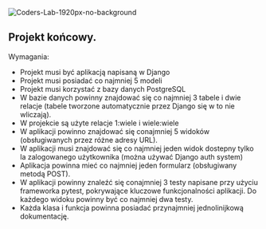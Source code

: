 ![Coders-Lab-1920px-no-background](https://user-images.githubusercontent.com/152855/73064373-5ed69780-3ea1-11ea-8a71-3d370a5e7dd8.png)


## Projekt końcowy.

Wymagania:
* Projekt musi być aplikacją napisaną w Django
* Projekt musi posiadać co najmniej 5 modeli
* Projekt musi korzystać z bazy danych PostgreSQL
* W bazie danych powinny znajdować się co najmniej 3 tabele i dwie relacje (tabele tworzone automatycznie przez Django się w to nie wliczają).
* W projekcie są użyte relacje 1:wiele i wiele:wiele
* W aplikacji powinno znajdować się conajmniej 5 widoków (obsługiwanych przez różne adresy URL).
* W aplikacji musi znajdować się co najmniej jeden widok dostepny tylko la zalogowanego użytkownika (można używać Django auth system)
* Aplikacja powinna mieć co najmniej jeden formularz (obsługiwany metodą POST).
* W aplikacji powinny znaleźć się conajmniej 3 testy napisane przy użyciu frameworka pytest, pokrywające kluczowe funkcjonalności aplikacji. Do każdego widoku powinny być co najmniej dwa testy.
* Każda klasa i funkcja powinna posiadać przynajmniej jednolinijkową dokumentację.
